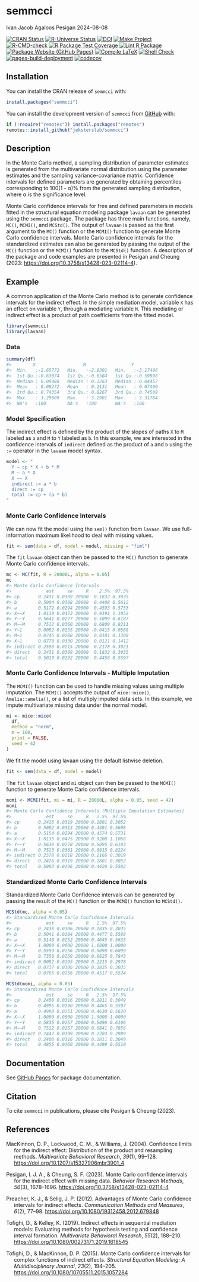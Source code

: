 semmcci
================
Ivan Jacob Agaloos Pesigan
2024-08-08

<!-- README.md is generated from .setup/readme/README.Rmd. Please edit that file -->

<!-- badges: start -->

[![CRAN
Status](https://www.r-pkg.org/badges/version/semmcci)](https://cran.r-project.org/package=semmcci)
[![R-Universe
Status](https://jeksterslab.r-universe.dev/badges/semmcci)](https://jeksterslab.r-universe.dev)
[![DOI](https://zenodo.org/badge/DOI/10.3758/s13428-023-02114-4.svg)](https://doi.org/10.3758/s13428-023-02114-4)
[![Make
Project](https://github.com/jeksterslab/semmcci/actions/workflows/make.yml/badge.svg)](https://github.com/jeksterslab/semmcci/actions/workflows/make.yml)
[![R-CMD-check](https://github.com/jeksterslab/semmcci/actions/workflows/check-full.yml/badge.svg)](https://github.com/jeksterslab/semmcci/actions/workflows/check-full.yml)
[![R Package Test
Coverage](https://github.com/jeksterslab/semmcci/actions/workflows/test-coverage.yml/badge.svg)](https://github.com/jeksterslab/semmcci/actions/workflows/test-coverage.yml)
[![Lint R
Package](https://github.com/jeksterslab/semmcci/actions/workflows/lint.yml/badge.svg)](https://github.com/jeksterslab/semmcci/actions/workflows/lint.yml)
[![Package Website (GitHub
Pages)](https://github.com/jeksterslab/semmcci/actions/workflows/pkgdown-gh-pages.yml/badge.svg)](https://github.com/jeksterslab/semmcci/actions/workflows/pkgdown-gh-pages.yml)
[![Compile
LaTeX](https://github.com/jeksterslab/semmcci/actions/workflows/latex.yml/badge.svg)](https://github.com/jeksterslab/semmcci/actions/workflows/latex.yml)
[![Shell
Check](https://github.com/jeksterslab/semmcci/actions/workflows/shellcheck.yml/badge.svg)](https://github.com/jeksterslab/semmcci/actions/workflows/shellcheck.yml)
[![pages-build-deployment](https://github.com/jeksterslab/semmcci/actions/workflows/pages/pages-build-deployment/badge.svg)](https://github.com/jeksterslab/semmcci/actions/workflows/pages/pages-build-deployment)
[![codecov](https://codecov.io/gh/jeksterslab/semmcci/branch/main/graph/badge.svg?token=KVLUET3DJ6)](https://codecov.io/gh/jeksterslab/semmcci)
<!-- badges: end -->

## Installation

You can install the CRAN release of `semmcci` with:

``` r
install.packages("semmcci")
```

You can install the development version of `semmcci` from
[GitHub](https://github.com/jeksterslab/semmcci) with:

``` r
if (!require("remotes")) install.packages("remotes")
remotes::install_github("jeksterslab/semmcci")
```

## Description

In the Monte Carlo method, a sampling distribution of parameter
estimates is generated from the multivariate normal distribution using
the parameter estimates and the sampling variance-covariance matrix.
Confidence intervals for defined parameters are generated by obtaining
percentiles corresponding to 100(1 - α)% from the generated sampling
distribution, where α is the significance level.

Monte Carlo confidence intervals for free and defined parameters in
models fitted in the structural equation modeling package `lavaan` can
be generated using the `semmcci` package. The package has three main
functions, namely, `MC()`, `MCMI()`, and `MCStd()`. The output of
`lavaan` is passed as the first argument to the `MC()` function or the
`MCMI()` function to generate Monte Carlo confidence intervals. Monte
Carlo confidence intervals for the standardized estimates can also be
generated by passing the output of the `MC()` function or the `MCMI()`
function to the `MCStd()` function. A description of the package and
code examples are presented in Pesigan and Cheung (2023:
<https://doi.org/10.3758/s13428-023-02114-4>).

## Example

A common application of the Monte Carlo method is to generate confidence
intervals for the indirect effect. In the simple mediation model,
variable `X` has an effect on variable `Y`, through a mediating variable
`M`. This mediating or indirect effect is a product of path coefficients
from the fitted model.

``` r
library(semmcci)
library(lavaan)
```

### Data

``` r
summary(df)
#>        X                  M                 Y           
#>  Min.   :-2.65772   Min.   :-2.9301   Min.   :-3.17406  
#>  1st Qu.:-0.63074   1st Qu.:-0.6584   1st Qu.:-0.59996  
#>  Median : 0.09488   Median : 0.1263   Median : 0.04457  
#>  Mean   : 0.08272   Mean   : 0.1131   Mean   : 0.07400  
#>  3rd Qu.: 0.74354   3rd Qu.: 0.8267   3rd Qu.: 0.74509  
#>  Max.   : 3.29809   Max.   : 3.2901   Max.   : 3.31784  
#>  NA's   :100        NA's   :100       NA's   :100
```

### Model Specification

The indirect effect is defined by the product of the slopes of paths `X`
to `M` labeled as `a` and `M` to `Y` labeled as `b`. In this example, we
are interested in the confidence intervals of `indirect` defined as the
product of `a` and `b` using the `:=` operator in the `lavaan` model
syntax.

``` r
model <- "
  Y ~ cp * X + b * M
  M ~ a * X
  X ~~ X
  indirect := a * b
  direct := cp
  total := cp + (a * b)
"
```

### Monte Carlo Confidence Intervals

We can now fit the model using the `sem()` function from `lavaan`. We
use full-information maximum likelihood to deal with missing values.

``` r
fit <- sem(data = df, model = model, missing = "fiml")
```

The `fit` `lavaan` object can then be passed to the `MC()` function to
generate Monte Carlo confidence intervals.

``` r
mc <- MC(fit, R = 20000L, alpha = 0.05)
mc
#> Monte Carlo Confidence Intervals
#>             est     se     R    2.5%  97.5%
#> cp       0.2431 0.0309 20000  0.1832 0.3035
#> b        0.5004 0.0308 20000  0.4408 0.5612
#> a        0.5172 0.0294 20000  0.4593 0.5753
#> X~~X     1.0130 0.0473 20000  0.9191 1.1052
#> Y~~Y     0.5641 0.0277 20000  0.5099 0.6187
#> M~~M     0.7512 0.0360 20000  0.6809 0.8211
#> Y~1      0.0082 0.0255 20000 -0.0415 0.0588
#> M~1      0.0745 0.0288 20000  0.0181 0.1308
#> X~1      0.0770 0.0330 20000  0.0121 0.1412
#> indirect 0.2588 0.0215 20000  0.2178 0.3021
#> direct   0.2431 0.0309 20000  0.1832 0.3035
#> total    0.5019 0.0292 20000  0.4456 0.5597
```

### Monte Carlo Confidence Intervals - Multiple Imputation

The `MCMI()` function can be used to handle missing values using
multiple imputation. The `MCMI()` accepts the output of `mice::mice()`,
`Amelia::amelia()`, or a list of multiply imputed data sets. In this
example, we impute multivariate missing data under the normal model.

``` r
mi <- mice::mice(
  df,
  method = "norm",
  m = 100,
  print = FALSE,
  seed = 42
)
```

We fit the model using lavaan using the default listwise deletion.

``` r
fit <- sem(data = df, model = model)
```

The `fit` `lavaan` object and `mi` object can then be passed to the
`MCMI()` function to generate Monte Carlo confidence intervals.

``` r
mcmi <- MCMI(fit, mi = mi, R = 20000L, alpha = 0.05, seed = 42)
mcmi
#> Monte Carlo Confidence Intervals (Multiple Imputation Estimates)
#>             est     se     R   2.5%  97.5%
#> cp       0.2426 0.0319 20000 0.1801 0.3052
#> b        0.5002 0.0313 20000 0.4391 0.5608
#> a        0.5154 0.0294 20000 0.4574 0.5731
#> X~~X     1.0135 0.0475 20000 0.9208 1.1068
#> Y~~Y     0.5638 0.0278 20000 0.5095 0.6183
#> M~~M     0.7523 0.0361 20000 0.6815 0.8224
#> indirect 0.2578 0.0218 20000 0.2166 0.3019
#> direct   0.2426 0.0319 20000 0.1801 0.3052
#> total    0.5003 0.0296 20000 0.4426 0.5582
```

### Standardized Monte Carlo Confidence Intervals

Standardized Monte Carlo Confidence intervals can be generated by
passing the result of the `MC()` function or the `MCMI()` function to
`MCStd()`.

``` r
MCStd(mc, alpha = 0.05)
#> Standardized Monte Carlo Confidence Intervals
#>             est     se     R   2.5%  97.5%
#> cp       0.2438 0.0306 20000 0.1835 0.3035
#> b        0.5041 0.0284 20000 0.4477 0.5588
#> a        0.5148 0.0252 20000 0.4645 0.5635
#> X~~X     1.0000 0.0000 20000 1.0000 1.0000
#> Y~~Y     0.5599 0.0256 20000 0.5098 0.6099
#> M~~M     0.7350 0.0259 20000 0.6825 0.7843
#> indirect 0.0082 0.0195 20000 0.2215 0.2978
#> direct   0.0737 0.0306 20000 0.1835 0.3035
#> total    0.0765 0.0256 20000 0.4517 0.5524
```

``` r
MCStd(mcmi, alpha = 0.05)
#> Standardized Monte Carlo Confidence Intervals
#>             est     se     R   2.5%  97.5%
#> cp       0.2408 0.0316 20000 0.1811 0.3049
#> b        0.4905 0.0290 20000 0.4465 0.5597
#> a        0.4988 0.0251 20000 0.4630 0.5620
#> X~~X     1.0000 0.0000 20000 1.0000 1.0000
#> Y~~Y     0.5835 0.0257 20000 0.5096 0.6106
#> M~~M     0.7512 0.0257 20000 0.6841 0.7856
#> indirect 0.2447 0.0199 20000 0.2203 0.2989
#> direct   0.2408 0.0316 20000 0.1811 0.3049
#> total    0.4855 0.0260 20000 0.4498 0.5510
```

## Documentation

See [GitHub Pages](https://jeksterslab.github.io/semmcci/index.html) for
package documentation.

## Citation

To cite `semmcci` in publications, please cite Pesigan & Cheung (2023).

## References

<div id="refs" class="references csl-bib-body hanging-indent"
entry-spacing="0" line-spacing="2">

<div id="ref-MacKinnon-Lockwood-Williams-2004" class="csl-entry">

MacKinnon, D. P., Lockwood, C. M., & Williams, J. (2004). Confidence
limits for the indirect effect: Distribution of the product and
resampling methods. *Multivariate Behavioral Research*, *39*(1), 99–128.
<https://doi.org/10.1207/s15327906mbr3901_4>

</div>

<div id="ref-Pesigan-Cheung-2023" class="csl-entry">

Pesigan, I. J. A., & Cheung, S. F. (2023). Monte Carlo confidence
intervals for the indirect effect with missing data. *Behavior Research
Methods*, *56*(3), 1678–1696.
<https://doi.org/10.3758/s13428-023-02114-4>

</div>

<div id="ref-Preacher-Selig-2012" class="csl-entry">

Preacher, K. J., & Selig, J. P. (2012). Advantages of Monte Carlo
confidence intervals for indirect effects. *Communication Methods and
Measures*, *6*(2), 77–98. <https://doi.org/10.1080/19312458.2012.679848>

</div>

<div id="ref-Tofighi-Kelley-2019" class="csl-entry">

Tofighi, D., & Kelley, K. (2019). Indirect effects in sequential
mediation models: Evaluating methods for hypothesis testing and
confidence interval formation. *Multivariate Behavioral Research*,
*55*(2), 188–210. <https://doi.org/10.1080/00273171.2019.1618545>

</div>

<div id="ref-Tofighi-MacKinnon-2015" class="csl-entry">

Tofighi, D., & MacKinnon, D. P. (2015). Monte Carlo confidence intervals
for complex functions of indirect effects. *Structural Equation
Modeling: A Multidisciplinary Journal*, *23*(2), 194–205.
<https://doi.org/10.1080/10705511.2015.1057284>

</div>

</div>
